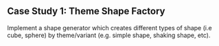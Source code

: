 ## Case Study 1: Theme Shape Factory
Implement a shape generator which creates different types of shape (i.e cube, sphere) by theme/variant (e.g. simple shape, shaking shape, etc).
